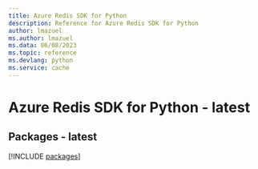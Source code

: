 ```yaml
---
title: Azure Redis SDK for Python
description: Reference for Azure Redis SDK for Python
author: lmazuel
ms.author: lmazuel
ms.data: 06/08/2023
ms.topic: reference
ms.devlang: python
ms.service: cache
---
```

# Azure Redis SDK for Python - latest
## Packages - latest
[!INCLUDE [packages](redis-index.md)]